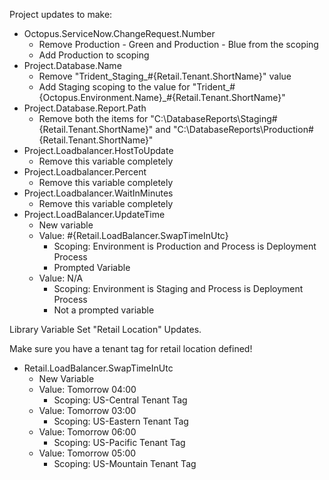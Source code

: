 Project updates to make:

- Octopus.ServiceNow.ChangeRequest.Number
    - Remove Production - Green and Production - Blue from the scoping
    - Add Production to scoping
- Project.Database.Name
    - Remove "Trident_Staging_#{Retail.Tenant.ShortName}" value
    - Add Staging scoping to the value for "Trident_#{Octopus.Environment.Name}_#{Retail.Tenant.ShortName}"
- Project.Database.Report.Path
    - Remove both the items for "C:\DatabaseReports\Staging\#{Retail.Tenant.ShortName}" and "C:\DatabaseReports\Production\#{Retail.Tenant.ShortName}"
- Project.Loadbalancer.HostToUpdate
    - Remove this variable completely
- Project.Loadbalancer.Percent
    - Remove this variable completely
- Project.Loadbalancer.WaitInMinutes
    - Remove this variable completely
- Project.LoadBalancer.UpdateTime
    - New variable
    - Value: #{Retail.LoadBalancer.SwapTimeInUtc}
        - Scoping: Environment is Production and Process is Deployment Process
        - Prompted Variable
    - Value: N/A
        - Scoping: Environment is Staging and Process is Deployment Process
        - Not a prompted variable

Library Variable Set "Retail Location" Updates.  

Make sure you have a tenant tag for retail location defined!

- Retail.LoadBalancer.SwapTimeInUtc
    - New Variable
    - Value: Tomorrow 04:00
        - Scoping: US-Central Tenant Tag
    - Value: Tomorrow 03:00
        - Scoping: US-Eastern Tenant Tag
    - Value: Tomorrow 06:00
        - Scoping: US-Pacific Tenant Tag
    - Value: Tomorrow 05:00
        - Scoping: US-Mountain Tenant Tag
